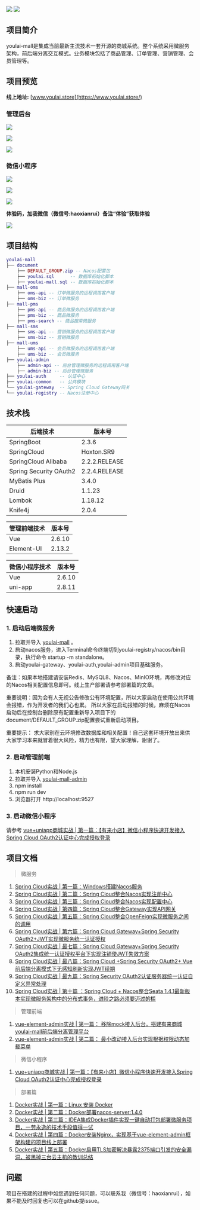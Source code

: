 ![](https://img.shields.io/badge/SpringBoot-2.3.6-brightgreen.svg)
![](https://img.shields.io/badge/SpringCloud-Hoxton.SR9-green.svg)

## **项目简介**

youlai-mall是集成当前最新主流技术一套开源的商城系统。整个系统采用微服务架构，前后端分离交互模式。业务模块包括了商品管理、订单管理、营销管理、会员管理等。

## **项目预览**

**线上地址:** [www.youlai.store](https://www.youlai.store/)
 
### 管理后台

![](https://i.loli.net/2021/01/02/7t9TlgCHSnam64E.png)

![](https://i.loli.net/2021/01/02/aUnWZp5o29lPJQb.png)

![](https://i.loli.net/2020/12/27/iLw3jEgVGQSf61F.png)


### 微信小程序

![](https://i.loli.net/2021/01/02/OugrUpPVl9d5w14.png)

![](https://i.loli.net/2021/01/02/vdeaIS78yRHUkBm.png)

![](https://i.loli.net/2021/01/02/QDU9okJbvuVrxwc.png)


**体验码，加我微信（微信号:haoxianrui）备注“体验”获取体验**

![](https://i.loli.net/2021/01/02/ZesKNr17FBUlWGE.jpg)

## **项目结构**

``` lua
youlai-mall
├── document
    ├── DEFAULT_GROUP.zip -- Nacos配置包
    ├── youlai.sql      -- 数据库初始化脚本
    ├── youlai-mall.sql -- 数据库初始化脚本
├── mall-oms
    ├── oms-api -- 订单微服务的远程调用客户端
    ├── oms-biz -- 订单微服务
├── mall-pms
    ├── pms-api -- 商品微服务的远程调用客户端
    ├── pms-biz -- 商品微服务
    ├── pms-search -- 商品搜索微服务
├── mall-sms
    ├── sms-api -- 营销微服务的远程调用客户端
    ├── sms-biz -- 营销微服务
├── mall-ums
    ├── ums-api -- 会员微服务的远程调用客户端
    ├── ums-biz -- 会员微服务
├── youlai-admin 
    ├── admin-api -- 后台管理微服务的远程调用客户端
    ├── admin-biz -- 后台管理微服务
├── youlai-auth     -- 认证中心
├── youlai-common   -- 公共模块
└── youlai-gateway  -- Spring Cloud Gateway网关
└── youlai-registry -- Nacos注册中心 
```

## **技术栈**

| 后端技术 |  版本号                     
| -------------------- |  -------------------- |                             
| SpringBoot|2.3.6                     
| SpringCloud|Hoxton.SR9
| SpringCloud Alibaba|  2.2.2.RELEASE
| Spring Security OAuth2| 2.2.4.RELEASE
| MyBatis Plus|3.4.0
| Druid| 1.1.23
| Lombok |1.18.12
| Knife4j | 2.0.4


| 管理前端技术 |  版本号
| -------------------- |  -------------------- |  
| Vue        | 2.6.10
| Element-UI | 2.13.2

| 微信小程序技术 |  版本号
| -------------------- |  -------------------- |  
| Vue| 2.6.10
| uni-app | 2.8.11

## **快速启动**

### 1. 启动后端微服务

1. 拉取并导入 [youlai-mall](https://github.com/hxrui/youlai-mall) 。
2. 启动nacos服务，进入Terminal命令终端切到youlai-registry/nacos/bin目录，执行命令 startup -m standalone。
3. 启动youlai-gateway、youlai-auth,youlai-admin项目基础服务。

备注：如果本地搭建请安装Redis、MySQL8、Nacos、MinIO环境，再修改对应的Nacos相关配置信息即可。线上生产部署请参考部署篇的文章。

重要说明：因为会有人无视公告修改公有环境配置，所以大家启动在使用公共环境会报错，作为开发者的我们心也累。
所以大家在启动报错的时候，麻烦在Nacos启动后在控制台删除原有配置重新导入项目下的document/DEFAULT_GROUP.zip配置尝试重新启动项目。

重要提示： 求大家别在云环境修改数据库和相关配置！自己这套环境开放出来供大家学习本来就冒着很大风险，精力也有限，望大家理解，谢谢了。

### 2. 启动管理前端

1. 本机安装Python和Node.js
1. 拉取并导入 [youlai-mall-admin](https://github.com/hxrui/youlai-mall-admin.git)
2. npm install  
3. npm run dev  
4. 浏览器打开 http://localhost:9527

### 3. 启动微信小程序

请参考 [vue+uniapp商城实战 | 第一篇：【有来小店】微信小程序快速开发接入Spring Cloud OAuth2认证中心完成授权登录](https://www.cnblogs.com/haoxianrui/p/13882310.html)

## 项目文档

> 微服务

1. [Spring Cloud实战 | 第一篇：Windows搭建Nacos服务 ](https://www.cnblogs.com/haoxianrui/p/13581881.html)
2. [Spring Cloud实战 | 第二篇：Spring Cloud整合Nacos实现注册中心](https://www.cnblogs.com/haoxianrui/p/13584204.html)
3. [Spring Cloud实战 | 第三篇：Spring Cloud整合Nacos实现配置中心](https://www.cnblogs.com/haoxianrui/p/13585125.html)
4. [Spring Cloud实战 | 第四篇：Spring Cloud整合Gateway实现API网关](https://www.cnblogs.com/haoxianrui/p/13608650.html)
5. [Spring Cloud实战 | 第五篇：Spring Cloud整合OpenFeign实现微服务之间的调用](https://www.cnblogs.com/haoxianrui/p/13615592.html)
6. [Spring Cloud实战 | 第六篇：Spring Cloud Gateway+Spring Security OAuth2+JWT实现微服务统一认证授权](https://www.cnblogs.com/haoxianrui/p/13719356.html)
7. [Spring Cloud实战 | 最七篇：Spring Cloud Gateway+Spring Security OAuth2集成统一认证授权平台下实现注销使JWT失效方案](https://www.cnblogs.com/haoxianrui/p/13740264.html)
8. [Spring Cloud实战 | 最八篇：Spring Cloud +Spring Security OAuth2+ Vue前后端分离模式下无感知刷新实现JWT续期](https://www.cnblogs.com/haoxianrui/p/14022632.html)
9. [Spring Cloud实战 | 最九篇：Spring Security OAuth2认证服务器统一认证自定义异常处理](https://www.cnblogs.com/haoxianrui/p/14022632.html)
10. [Spring Cloud实战 | 第十篇 ：Spring Cloud + Nacos整合Seata 1.4.1最新版本实现微服务架构中的分布式事务，进阶之路必须要迈过的槛](https://www.cnblogs.com/haoxianrui/p/14280184.html)

> 管理前端

1. [vue-element-admin实战 | 第一篇： 移除mock接入后台，搭建有来商城youlai-mall前后端分离管理平台](https://www.cnblogs.com/haoxianrui/p/13624548.html)
2. [vue-element-admin实战 | 第二篇： 最小改动接入后台实现根据权限动态加载菜单](https://www.cnblogs.com/haoxianrui/p/13676619.html)

> 微信小程序

1. [vue+uniapp商城实战 | 第一篇：【有来小店】微信小程序快速开发接入Spring Cloud OAuth2认证中心完成授权登录](https://www.cnblogs.com/haoxianrui/p/13882310.html)

> 部署篇

1. [Docker实战 | 第一篇：Linux 安装 Docker](https://www.cnblogs.com/haoxianrui/p/14067423.html)
2. [Docker实战 | 第二篇：Docker部署nacos-server:1.4.0](https://www.cnblogs.com/haoxianrui/p/14059009.html)
3. [Docker实战 | 第三篇：IDEA集成Docker插件实现一键自动打包部署微服务项目，一劳永逸的技术手段值得一试](https://www.cnblogs.com/haoxianrui/p/14088400.html)
4. [Docker实战 | 第四篇：Docker安装Nginx，实现基于vue-element-admin框架构建的项目线上部署](https://www.cnblogs.com/haoxianrui/p/14091762.html)
5. [Docker实战 | 第五篇：Docker启用TLS加密解决暴露2375端口引发的安全漏洞，被黑掉三台云主机的教训总结](https://www.cnblogs.com/haoxianrui/p/14095306.html)

## 问题

项目在搭建的过程中如您遇到任何问题，可以联系我（微信号：haoxianrui），如果不能及时回复也可以在github提issue。




